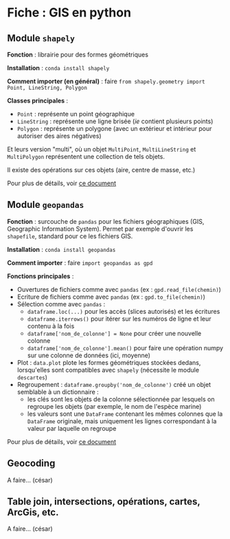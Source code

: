 # Fiche : GIS en python

## Module `shapely`

**Fonction** : librairie pour des formes géométriques

**Installation** : `conda install shapely`

**Comment importer (en général)** : faire `from shapely.geometry import Point, LineString, Polygon`

**Classes principales** :
* `Point` : représente un point géographique
* `LineString` : représente une ligne brisée (*ie* contient plusieurs points)
* `Polygon` : représente un polygone (avec un extérieur et intérieur pour autoriser des aires négatives)

Et leurs version "multi", où un objet `MultiPoint`, `MultiLineString` et `MultiPolygon` représentent une collection de tels objets.

Il existe des opérations sur ces objets (aire, centre de masse, etc.)

Pour plus de détails, voir [ce document](https://automating-gis-processes.github.io/2016/Lesson1-Geometric-Objects.html)

## Module `geopandas`

**Fonction** : surcouche de `pandas` pour les fichiers géographiques (GIS, Geographic Information System).
Permet par exemple d'ouvrir les `shapefile`, standard pour ce les fichiers GIS.

**Installation** : `conda install geopandas`

**Comment importer** : faire `import geopandas as gpd`

**Fonctions principales** :
* Ouvertures de fichiers comme avec `pandas` (ex : `gpd.read_file(chemin)`)
* Ecriture de fichiers comme avec `pandas` (ex : `gpd.to_file(chemin)`)
* Sélection comme avec `pandas` :
  * `dataframe.loc(...)` pour les accès (slices autorisés) et les écritures
  * `dataframe.iterrows()` pour itérer sur les numéros de ligne et leur contenu à la fois
  * `dataframe['nom_de_colonne'] = None` pour créer une nouvelle colonne
  * `dataframe['nom_de_colonne'].mean()` pour faire une opération numpy sur une colonne de données (ici, moyenne)
* Plot : `data.plot` plote les formes géométriques stockées dedans, lorsqu'elles sont compatibles avec `shapely` (nécessite le module `descartes`)
* Regroupement : `dataframe.groupby('nom_de_colonne')` créé un objet semblable à un dictionnaire :
  * les clés sont les objets de la colonne sélectionnée par lesquels on regroupe les objets (par exemple, le nom de l'espèce marine)
  * les valeurs sont une `DataFrame` contenant les mêmes colonnes que la `DataFrame` originale, mais uniquement les lignes correspondant à la valeur par laquelle on regroupe
  
Pour plus de détails, voir [ce document](https://automating-gis-processes.github.io/2016/Lesson2-geopandas-basics.html)

## Geocoding

A faire... (césar)

## Table join, intersections, opérations, cartes, ArcGis, etc.

A faire... (césar)